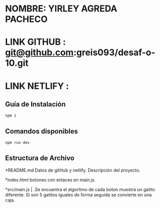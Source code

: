 # NOMBRE: YIRLEY AGREDA PACHECO

# LINK GITHUB : git@github.com:greis093/desaf-o-10.git

# LINK NETLIFY :

## Guía de Instalación

```sh
npm i
```

## Comandos disponibles

```sh
npm run dev
```

## Estructura de Archivo

\*README.md Datos de gitHub y netlify. Descripción del proyecto.

\*index.html botones con enlaces en main.js.

\*src/main.js | .Se encuentra el algoritmo de cada boton muestra un gatito diferente. Si son 5 gatitos iguales de forma seguida se convierte en una caja.
